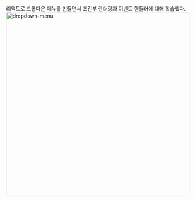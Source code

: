 리액트로 드롭다운 메뉴를 만들면서 조건부 렌더링과 이벤트 핸들러에 대해 학습했다.
<img width="500" alt="dropdown-menu" src="https://github.com/user-attachments/assets/2cb0695b-c381-4672-bb87-d55ffbbf5538">
